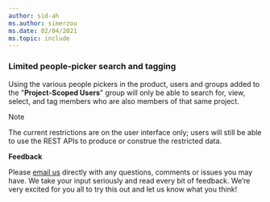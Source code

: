 ```yaml
---
author: sid-ah
ms.author: simerzou
ms.date: 02/04/2021
ms.topic: include
---
```


### Limited people-picker search and tagging

Using the various people pickers in the product, users and groups added to the "**Project-Scoped Users**" group will only be able to search for, view, select, and tag members who are also members of that same project.

> [!NOTE]
> The current restrictions are on the user interface only; users will still be able to use the REST APIs to produce or construe the restricted data.

**Feedback**

Please [email us](mailto:parsa.zand@microsoft.com) directly with any questions, comments or issues you may have. We take your input seriously and read every bit of feedback. We’re very excited for you all to try this out and let us know what you think! 
